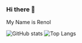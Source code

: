 ### Hi there 👋 

My Name is Renol

![GitHub stats](https://github-readme-stats.vercel.app/api?username=renol767&show_icons=true&hide_title=true&count_private=true&include_all_commits=true&count_private=true&theme=tokyonight)
![Top Langs](https://github-readme-stats.vercel.app/api/top-langs/?username=renol767&layout=compact&theme=tokyonight&custom_title=Statistics)  

